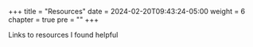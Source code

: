 +++
title = "Resources"
date = 2024-02-20T09:43:24-05:00
weight = 6
chapter = true
pre = ""
+++

Links to resources I found helpful